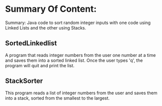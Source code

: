 # Summary Of Content:
Summary: Java code to sort random integer inputs with one code using Linked Lists and the other using Stacks.

## SortedLinkedlist
A program that reads integer numbers from the user one number at a time and
saves them into a sorted linked list. Once the user types 'q', the program will
quit and print the list.

## StackSorter
This program reads a list of integer numbers from the user and saves them into a stack,
sorted from the smallest to the largest.

